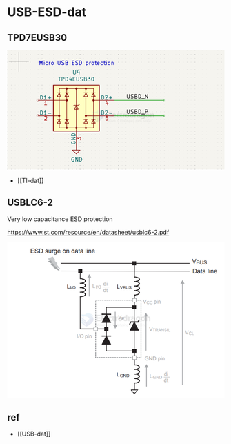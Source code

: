 
# USB-ESD-dat


## TPD7EUSB30

![](2025-09-04-18-52-50.png)

- [[TI-dat]]


## USBLC6-2

Very low capacitance ESD protection

https://www.st.com/resource/en/datasheet/usblc6-2.pdf

![](2024-12-29-14-30-18.png)



## ref 

- [[USB-dat]]